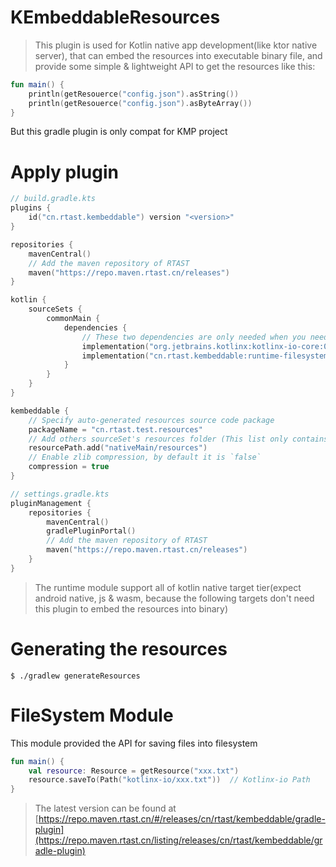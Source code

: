 # KEmbeddableResources

> This plugin is used for Kotlin native app development(like ktor native server),
> that can embed the resources into executable binary file,
> and provide some simple & lightweight API to get the resources like this:

```kotlin
fun main() {
    println(getResouerce("config.json").asString())
    println(getResouerce("config.json").asByteArray())
}
```

But this gradle plugin is only compat for KMP project

# Apply plugin

```kotlin
// build.gradle.kts
plugins {
    id("cn.rtast.kembeddable") version "<version>"
}

repositories {
    mavenCentral()
    // Add the maven repository of RTAST
    maven("https://repo.maven.rtast.cn/releases")
}

kotlin {
    sourceSets {
        commonMain {
            dependencies {
                // These two dependencies are only needed when you need to save the file to the filesystem
                implementation("org.jetbrains.kotlinx:kotlinx-io-core:0.7.0")
                implementation("cn.rtast.kembeddable:runtime-filesystem:<version>")
            }
        }
    }
}

kembeddable {
    // Specify auto-generated resources source code package
    packageName = "cn.rtast.test.resources"
    // Add others sourceSet's resources folder (This list only contains "commonMain/resources" by default)  
    resourcePath.add("nativeMain/resources")
    // Enable zlib compression, by default it is `false`
    compression = true
}

// settings.gradle.kts
pluginManagement {
    repositories {
        mavenCentral()
        gradlePluginPortal()
        // Add the maven repository of RTAST
        maven("https://repo.maven.rtast.cn/releases")
    }
}
```

> The runtime module support all of kotlin native target tier(expect android native, js & wasm, because the following
> targets don't need this plugin to embed the resources into binary)

# Generating the resources

```shell
$ ./gradlew generateResources
```

# FileSystem Module

This module provided the API for saving files into filesystem

```kotlin
fun main() {
    val resource: Resource = getResource("xxx.txt")
    resource.saveTo(Path("kotlinx-io/xxx.txt"))  // Kotlinx-io Path
}
```

> The latest version can be found at [https://repo.maven.rtast.cn/#/releases/cn/rtast/kembeddable/gradle-plugin](https://repo.maven.rtast.cn/listing/releases/cn/rtast/kembeddable/gradle-plugin)
